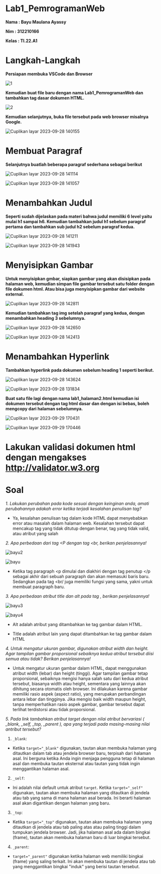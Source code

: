 # Lab1_PemrogramanWeb
 **Nama  : Bayu Maulana Ayassy**
 
 **Nim   : 312210166**
 
 **Kelas : TI.22.A1**

 # Langkah-Langkah
 **Persiapan membuka VSCode dan Browser**

 ![1](https://github.com/Bayuayassy/Lab1_PemrogramanWeb/assets/115678251/e272222a-3413-481c-a50c-127be58c0129)

 **Kemudian buat file baru dengan nama Lab1_PemrogramanWeb dan tambahkan tag dasar dokumen HTML.**

![2](https://github.com/Bayuayassy/Lab1_PemrogramanWeb/assets/115678251/8170eb62-d02e-4c56-a666-05805ceb6385)

**Kemudian selanjutnya, buka file tersebut pada web browser misalnya Google.**

![Cuplikan layar 2023-09-28 140155](https://github.com/Bayuayassy/Lab1_PemrogramanWeb/assets/115678251/665edded-a3d8-40d7-aaf0-b35f745507b5)

# Membuat Paragraf
**Selanjutnya buatlah beberapa paragraf sederhana sebagai berikut**

![Cuplikan layar 2023-09-28 141114 ](https://github.com/Bayuayassy/Lab1_PemrogramanWeb/assets/115678251/daa4a255-b695-43da-b531-e7c9f7176c7b)

![Cuplikan layar 2023-09-28 141057](https://github.com/Bayuayassy/Lab1_PemrogramanWeb/assets/115678251/d62ab094-c119-4ff5-8ceb-3948ff2f9ee4)

# Menambahkan Judul
**Seperti sudah dijelaskan pada materi bahwa judul memiliki 6 level yaitu mulai h1 sampai h6.
Kemudian tambahkan judul h1 sebelum paragraf pertama dan tambahkan sub judul h2 sebelum
paragraf kedua.**

![Cuplikan layar 2023-09-28 141211](https://github.com/Bayuayassy/Lab1_PemrogramanWeb/assets/115678251/7d62f262-e6af-4e9e-86f4-89c037709edd)

![Cuplikan layar 2023-09-28 141943](https://github.com/Bayuayassy/Lab1_PemrogramanWeb/assets/115678251/3bc5d00d-2377-43d5-a562-88b75f6607b2)

# Menyisipkan Gambar 
**Untuk menyisipkan gmbar, siapkan gambar yang akan disisipkan pada halaman web, kemudian
simpan file gambar tersebut satu folder dengan file dokumen html. Atau bisa juga menyisipkan
gambar dari website external.**

![Cuplikan layar 2023-09-28 142811](https://github.com/Bayuayassy/Lab1_PemrogramanWeb/assets/115678251/8d02d41e-6504-4c0c-bec0-557b84fbc8d1)

**Kemudian tambahkan tag img setelah paragraf yang kedua, dengan menambahkan heading 3
sebelumnya.**

![Cuplikan layar 2023-09-28 142650](https://github.com/Bayuayassy/Lab1_PemrogramanWeb/assets/115678251/b315d57e-1fc8-45de-a33e-9d0172eac3d5)

![Cuplikan layar 2023-09-28 142413](https://github.com/Bayuayassy/Lab1_PemrogramanWeb/assets/115678251/0f37a2b8-f788-4719-ba41-10510a50d4ed)

# Menambahkan Hyperlink
**Tambahkan hyperlink pada dokumen sebelum heading 1 seperti berikut.**

![Cuplikan layar 2023-09-28 143624](https://github.com/Bayuayassy/Lab1_PemrogramanWeb/assets/115678251/e2a89c84-469c-4d6b-a4ce-fd662afcbac8)

![Cuplikan layar 2023-09-28 131834](https://github.com/Bayuayassy/Lab1_PemrogramanWeb/assets/115678251/a510dd7d-29a4-4bba-8935-34b379671bc3)

**Buat satu file lagi dengan nama lab1_halaman2.html kemudian isi dokumen tersebut dengan tag
html dasar dan dengan isi bebas, boleh mengcopy dari halaman sebelumnya.**

![Cuplikan layar 2023-09-29 170431](https://github.com/Bayuayassy/Lab1_PemrogramanWeb/assets/115678251/87195c31-a320-492e-aa30-f69d2b9b5be9)

![Cuplikan layar 2023-09-29 170446](https://github.com/Bayuayassy/Lab1_PemrogramanWeb/assets/115678251/fa8c37c5-0136-45a1-82ed-0dba2585ed73)

# Lakukan validasi dokumen html dengan mengakses http://validator.w3.org





# Soal

 *1. Lakukan perubahan pada kode sesuai dengan keinginan anda, amati perubahannya adakah
error ketika terjadi kesalahan penulisan tag?*

- Ya, kesalahan penulisan tag dalam kode HTML dapat menyebabkan error atau masalah dalam halaman web. Kesalahan tersebut dapat mencakup tag yang tidak ditutup dengan benar, tag yang tidak valid, atau atribut yang salah

*2. Apa perbedaan dari tag <P dengan tag <br, berikan penjelasannya!*

![bayu2](https://github.com/Bayuayassy/Lab1_PemrogramanWeb/assets/115678251/e38d0708-5b3a-4992-b623-ccc143501970)

![bayu](https://github.com/Bayuayassy/Lab1_PemrogramanWeb/assets/115678251/18b4fb7e-fd4e-4d25-97e7-e436fd10fff3)

- Ketika tag paragraph <p dimulai dan diakhiri dengan tag penutup </p sebagai akhir dari sebuah paragraph dan akan memasuki baris baru. Sedangkan pada tag <br/ juga memiliki fungsi yang sama, yakni untuk membuat paragraph baru.

*3. Apa perbedaan atribut title dan alt pada tag <img>, berikan penjelasannya!*

![bayu3](https://github.com/Bayuayassy/Lab1_PemrogramanWeb/assets/115678251/bb2a2330-4f61-4515-9a90-6bbd38206096)

![bayu4](https://github.com/Bayuayassy/Lab1_PemrogramanWeb/assets/115678251/0fc93e06-a5c5-457a-b6d2-9945234ecff9)

- Alt adalah atribut yang ditambahkan ke tag gambar dalam HTML.
  
- Title adalah atribut lain yang dapat ditambahkan ke tag gambar dalam HTML

*4. Untuk mengatur ukuran gambar, digunakan atribut width dan height. Agar tampilan gambar
proporsional sebaiknya kedua atribut tersebut diisi semua atau tidak? Berikan penjelasannya!*

- Untuk mengatur ukuran gambar dalam HTML, dapat menggunakan atribut width (lebar) dan height (tinggi). Agar tampilan gambar tetap proporsional, sebaiknya mengisi hanya salah satu dari kedua atribut tersebut, biasanya width atau height, sementara yang lainnya akan dihitung secara otomatis oleh browser. Ini dilakukan karena gambar memiliki rasio aspek (aspect ratio), yang merupakan perbandingan antara lebar dan tingginya. Jika mengisi baik width maupun height, tanpa memperhatikan rasio aspek gambar, gambar tersebut dapat terlihat terdistorsi atau tidak proporsional.

*5. Pada link tambahkan atribut target dengan nilai atribut bervariasi ( _blank, _self, _top,
_parent ), apa yang terjadi pada masing-masing nilai antribut tersebut?*

  1. `_blank`:
   - Ketika `target="_blank"` digunakan, tautan akan membuka halaman yang ditautkan dalam tab atau 
     jendela browser baru, terpisah dari halaman asal. Ini berguna ketika Anda ingin menjaga pengguna 
     tetap di halaman asal dan membuka tautan eksternal atau tautan yang tidak ingin menggantikan halaman 
     asal.

  2. `_self`:
   - Ini adalah nilai default untuk atribut `target`. Ketika `target="_self"` digunakan, tautan akan 
     membuka halaman yang ditautkan di jendela atau tab yang sama di mana halaman asal berada. Ini 
     berarti halaman asal akan digantikan dengan halaman yang baru.

  3. `_top`:
   - Ketika `target="_top"` digunakan, tautan akan membuka halaman yang ditautkan di jendela atau tab 
     paling atas atau paling tinggi dalam tumpukan jendela browser. Jadi, jika halaman asal ada dalam 
     bingkai (frame), tautan akan membuka halaman baru di luar bingkai tersebut.

  4. `_parent`:
   - `target="_parent"` digunakan ketika halaman web memiliki bingkai (frame) yang saling terkait. Ini 
     akan membuka tautan di jendela atau tab yang menggantikan bingkai "induk" yang berisi tautan 
     tersebut.

 
